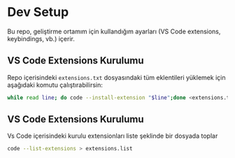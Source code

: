 # Dev Setup

Bu repo, geliştirme ortamım için kullandığım ayarları (VS Code extensions, keybindings, vb.) içerir.

## VS Code Extensions Kurulumu

Repo içerisindeki `extensions.txt` dosyasındaki tüm eklentileri yüklemek için aşağıdaki komutu çalıştırabilirsin:

```bash
while read line; do code --install-extension "$line";done <extensions.txt
```

## VS Code Extensions Kurulumu

Vs Code içerisindeki kurulu extensionları liste şeklinde bir dosyada toplar

```bash
code --list-extensions > extensions.list
```
